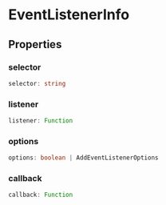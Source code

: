 # EventListenerInfo



## Properties

### selector

```ts
selector: string
```



### listener

```ts
listener: Function
```



### options

```ts
options: boolean | AddEventListenerOptions
```



### callback

```ts
callback: Function
```



